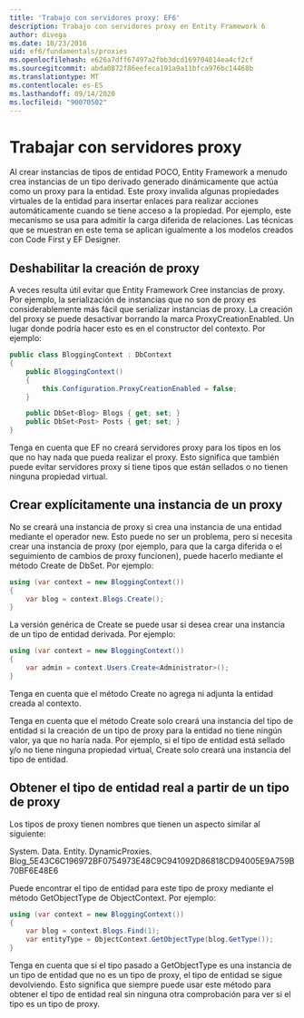 ```yaml
---
title: 'Trabajo con servidores proxy: EF6'
description: Trabajo con servidores proxy en Entity Framework 6
author: divega
ms.date: 10/23/2016
uid: ef6/fundamentals/proxies
ms.openlocfilehash: e626a7dff67497a2fbb3dcd169704814ea4cf2cf
ms.sourcegitcommit: abda0872f86eefeca191a9a11bfca976bc14468b
ms.translationtype: MT
ms.contentlocale: es-ES
ms.lasthandoff: 09/14/2020
ms.locfileid: "90070502"
---
```

# <a name="working-with-proxies"></a>Trabajar con servidores proxy
Al crear instancias de tipos de entidad POCO, Entity Framework a menudo crea instancias de un tipo derivado generado dinámicamente que actúa como un proxy para la entidad. Este proxy invalida algunas propiedades virtuales de la entidad para insertar enlaces para realizar acciones automáticamente cuando se tiene acceso a la propiedad. Por ejemplo, este mecanismo se usa para admitir la carga diferida de relaciones. Las técnicas que se muestran en este tema se aplican igualmente a los modelos creados con Code First y EF Designer.  

## <a name="disabling-proxy-creation"></a>Deshabilitar la creación de proxy  

A veces resulta útil evitar que Entity Framework Cree instancias de proxy. Por ejemplo, la serialización de instancias que no son de proxy es considerablemente más fácil que serializar instancias de proxy. La creación del proxy se puede desactivar borrando la marca ProxyCreationEnabled. Un lugar donde podría hacer esto es en el constructor del contexto. Por ejemplo:  

``` csharp
public class BloggingContext : DbContext
{
    public BloggingContext()
    {
        this.Configuration.ProxyCreationEnabled = false;
    }  

    public DbSet<Blog> Blogs { get; set; }
    public DbSet<Post> Posts { get; set; }
}
```  

Tenga en cuenta que EF no creará servidores proxy para los tipos en los que no hay nada que pueda realizar el proxy. Esto significa que también puede evitar servidores proxy si tiene tipos que están sellados o no tienen ninguna propiedad virtual.  

## <a name="explicitly-creating-an-instance-of-a-proxy"></a>Crear explícitamente una instancia de un proxy  

No se creará una instancia de proxy si crea una instancia de una entidad mediante el operador new. Esto puede no ser un problema, pero si necesita crear una instancia de proxy (por ejemplo, para que la carga diferida o el seguimiento de cambios de proxy funcionen), puede hacerlo mediante el método Create de DbSet. Por ejemplo:  

``` csharp
using (var context = new BloggingContext())
{
    var blog = context.Blogs.Create();
}
```  

La versión genérica de Create se puede usar si desea crear una instancia de un tipo de entidad derivada. Por ejemplo:  

``` csharp
using (var context = new BloggingContext())
{
    var admin = context.Users.Create<Administrator>();
}
```  

Tenga en cuenta que el método Create no agrega ni adjunta la entidad creada al contexto.  

Tenga en cuenta que el método Create solo creará una instancia del tipo de entidad si la creación de un tipo de proxy para la entidad no tiene ningún valor, ya que no haría nada. Por ejemplo, si el tipo de entidad está sellado y/o no tiene ninguna propiedad virtual, Create solo creará una instancia del tipo de entidad.  

## <a name="getting-the-actual-entity-type-from-a-proxy-type"></a>Obtener el tipo de entidad real a partir de un tipo de proxy  

Los tipos de proxy tienen nombres que tienen un aspecto similar al siguiente:  

System. Data. Entity. DynamicProxies. Blog_5E43C6C196972BF0754973E48C9C941092D86818CD94005E9A759B70BF6E48E6  

Puede encontrar el tipo de entidad para este tipo de proxy mediante el método GetObjectType de ObjectContext. Por ejemplo:  

``` csharp
using (var context = new BloggingContext())
{
    var blog = context.Blogs.Find(1);
    var entityType = ObjectContext.GetObjectType(blog.GetType());
}
```  

Tenga en cuenta que si el tipo pasado a GetObjectType es una instancia de un tipo de entidad que no es un tipo de proxy, el tipo de entidad se sigue devolviendo. Esto significa que siempre puede usar este método para obtener el tipo de entidad real sin ninguna otra comprobación para ver si el tipo es un tipo de proxy.  
